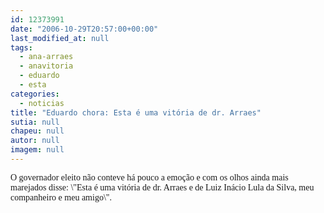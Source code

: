 ```yaml
---
id: 12373991
date: "2006-10-29T20:57:00+00:00"
last_modified_at: null
tags:
  - ana-arraes
  - anavitoria
  - eduardo
  - esta
categories:
  - noticias
title: "Eduardo chora: Esta é uma vitória de dr. Arraes"
sutia: null
chapeu: null
autor: null
imagem: null
---
```

<p><FONT face=Verdana>O governador eleito não conteve há pouco&nbsp;a emoção e com os olhos ainda mais marejados disse: \"Esta é uma vitória de dr. Arraes e de Luiz Inácio Lula da Silva, meu companheiro e meu amigo\".</FONT> </p>
